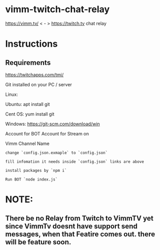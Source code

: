 # vimm-twitch-chat-relay
https://vimm.tv/ &lt; - > https://twitch.tv chat relay

# Instructions

## Requirements

https://twitchapps.com/tmi/

Git installed on your PC / server

Linux: 

Ubuntu: apt install git

Cent OS: yum install git

Windows: https://git-scm.com/download/win


Account for BOT
Account for Stream on

Vimm Channel Name


```
change `config.json.exmaple` to `config.json`

fill infomation it needs inside `config.json` links are above

install packages by `npm i`

Run BOT `node index.js`

```

# NOTE: 

## There be no Relay from Twitch to VimmTV yet since VimmTv doesnt have support send messages, when that Featire comes out. there will be feature soon.
